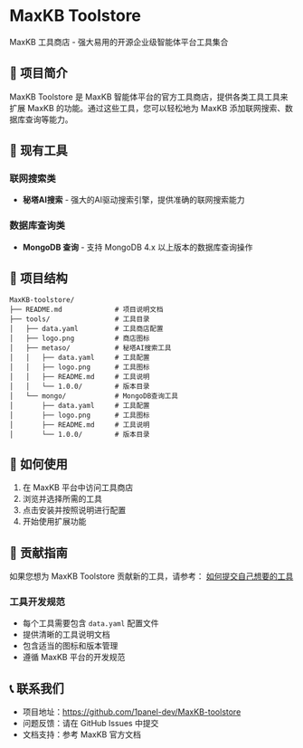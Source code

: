 # MaxKB Toolstore

MaxKB 工具商店 - 强大易用的开源企业级智能体平台工具集合

## 📖 项目简介

MaxKB Toolstore 是 MaxKB 智能体平台的官方工具商店，提供各类工具工具来扩展 MaxKB 的功能。通过这些工具，您可以轻松地为 MaxKB 添加联网搜索、数据库查询等能力。

## 🚀 现有工具

### 联网搜索类
- **秘塔AI搜索** - 强大的AI驱动搜索引擎，提供准确的联网搜索能力

### 数据库查询类  
- **MongoDB 查询** - 支持 MongoDB 4.x 以上版本的数据库查询操作

## 📁 项目结构

```
MaxKB-toolstore/
├── README.md             # 项目说明文档
├── tools/                # 工具目录
│   ├── data.yaml         # 工具商店配置
│   ├── logo.png          # 商店图标
│   ├── metaso/           # 秘塔AI搜索工具
│   │   ├── data.yaml     # 工具配置
│   │   ├── logo.png      # 工具图标
│   │   ├── README.md     # 工具说明
│   │   └── 1.0.0/        # 版本目录
│   └── mongo/            # MongoDB查询工具
│       ├── data.yaml     # 工具配置
│       ├── logo.png      # 工具图标
│       ├── README.md     # 工具说明
│       └── 1.0.0/        # 版本目录
```

## 🔧 如何使用

1. 在 MaxKB 平台中访问工具商店
2. 浏览并选择所需的工具
3. 点击安装并按照说明进行配置
4. 开始使用扩展功能

## 🤝 贡献指南

如果您想为 MaxKB Toolstore 贡献新的工具，请参考：
[如何提交自己想要的工具](./如何提交工具.md)

### 工具开发规范

- 每个工具需要包含 `data.yaml` 配置文件
- 提供清晰的工具说明文档
- 包含适当的图标和版本管理
- 遵循 MaxKB 平台的开发规范


## 📞 联系我们

- 项目地址：https://github.com/1panel-dev/MaxKB-toolstore
- 问题反馈：请在 GitHub Issues 中提交
- 文档支持：参考 MaxKB 官方文档

